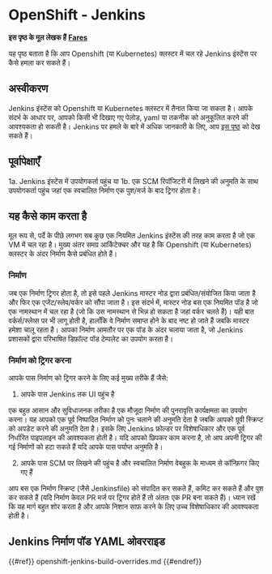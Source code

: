 # OpenShift - Jenkins

**इस पृष्ठ के मूल लेखक हैं** [**Fares**](https://www.linkedin.com/in/fares-siala/)

यह पृष्ठ बताता है कि आप Openshift (या Kubernetes) क्लस्टर में चल रहे Jenkins इंस्टेंस पर कैसे हमला कर सकते हैं।

## अस्वीकरण

Jenkins इंस्टेंस को Openshift या Kubernetes क्लस्टर में तैनात किया जा सकता है। आपके संदर्भ के आधार पर, आपको किसी भी दिखाए गए पेलोड, yaml या तकनीक को अनुकूलित करने की आवश्यकता हो सकती है। Jenkins पर हमले के बारे में अधिक जानकारी के लिए, आप [इस पृष्ठ](../../../pentesting-ci-cd/jenkins-security/) को देख सकते हैं।

## पूर्वापेक्षाएँ

1a. Jenkins इंस्टेंस में उपयोगकर्ता पहुंच या 1b. एक SCM रिपॉजिटरी में लिखने की अनुमति के साथ उपयोगकर्ता पहुंच जहां एक स्वचालित निर्माण एक पुश/मर्ज के बाद ट्रिगर होता है।

## यह कैसे काम करता है

मूल रूप से, पर्दे के पीछे लगभग सब कुछ एक नियमित Jenkins इंस्टेंस की तरह काम करता है जो एक VM में चल रहा है। मुख्य अंतर समग्र आर्किटेक्चर और यह है कि Openshift (या Kubernetes) क्लस्टर के अंदर निर्माण कैसे प्रबंधित होते हैं।

### निर्माण

जब एक निर्माण ट्रिगर होता है, तो इसे पहले Jenkins मास्टर नोड द्वारा प्रबंधित/संयोजित किया जाता है और फिर एक एजेंट/स्लेव/वर्कर को सौंपा जाता है। इस संदर्भ में, मास्टर नोड बस एक नियमित पॉड है जो एक नामस्थान में चल रहा है (जो कि उस नामस्थान से भिन्न हो सकता है जहां वर्कर चलते हैं)। यही बात वर्कर्स/स्लेव्स पर भी लागू होती है, हालाँकि वे निर्माण समाप्त होने के बाद नष्ट हो जाते हैं जबकि मास्टर हमेशा चालू रहता है। आपका निर्माण आमतौर पर एक पॉड के अंदर चलाया जाता है, जो Jenkins प्रशासकों द्वारा परिभाषित डिफ़ॉल्ट पॉड टेम्पलेट का उपयोग करता है।

### निर्माण को ट्रिगर करना

आपके पास निर्माण को ट्रिगर करने के लिए कई मुख्य तरीके हैं जैसे:

1. आपके पास Jenkins तक UI पहुंच है

एक बहुत आसान और सुविधाजनक तरीका है एक मौजूदा निर्माण की पुनरावृत्ति कार्यक्षमता का उपयोग करना। यह आपको एक पूर्व निष्पादित निर्माण को पुनः चलाने की अनुमति देता है जबकि आपको ग्रूवी स्क्रिप्ट को अपडेट करने की अनुमति देता है। इसके लिए Jenkins फ़ोल्डर पर विशेषाधिकार और एक पूर्व निर्धारित पाइपलाइन की आवश्यकता होती है। यदि आपको छिपकर काम करना है, तो आप अपनी ट्रिगर की गई निर्माणों को हटा सकते हैं यदि आपके पास पर्याप्त अनुमति है।

2. आपके पास SCM पर लिखने की पहुंच है और स्वचालित निर्माण वेबहुक के माध्यम से कॉन्फ़िगर किए गए हैं

आप बस एक निर्माण स्क्रिप्ट (जैसे Jenkinsfile) को संपादित कर सकते हैं, कमिट कर सकते हैं और पुश कर सकते हैं (यदि निर्माण केवल PR मर्ज पर ट्रिगर होते हैं तो अंततः एक PR बना सकते हैं)। ध्यान रखें कि यह मार्ग बहुत शोर करता है और आपके निशान साफ़ करने के लिए उच्च विशेषाधिकार की आवश्यकता होती है।

## Jenkins निर्माण पॉड YAML ओवरराइड

{{#ref}}
openshift-jenkins-build-overrides.md
{{#endref}}
